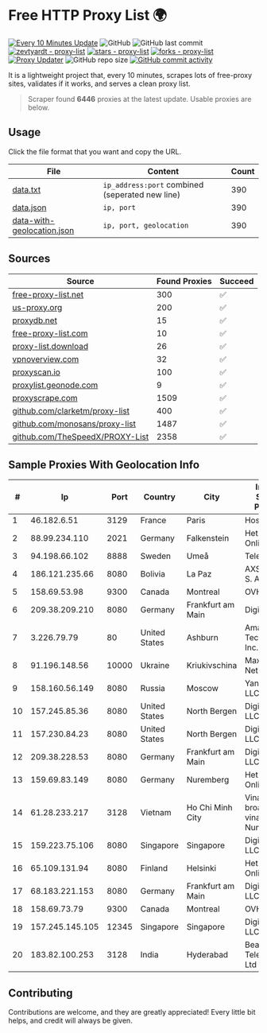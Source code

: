 
# Free HTTP Proxy List 🌍

[![Every 10 Minutes Update](https://github.com/mertguvencli/http-proxy-list/actions/workflows/main.yml/badge.svg?branch=main)](https://github.com/mertguvencli/http-proxy-list/actions/workflows/main.yml)
![GitHub](https://img.shields.io/github/license/mertguvencli/http-proxy-list)
![GitHub last commit](https://img.shields.io/github/last-commit/mertguvencli/http-proxy-list)
[![zevtyardt - proxy-list](https://img.shields.io/static/v1?label=zevtyardt&message=proxy-list&color=blue&logo=github)](https://github.com/zevtyardt/proxy-list "Go to GitHub repo")
[![stars - proxy-list](https://img.shields.io/github/stars/zevtyardt/proxy-list?style=social)](https://github.com/zevtyardt/proxy-list)
[![forks - proxy-list](https://img.shields.io/github/forks/zevtyardt/proxy-list?style=social)](https://github.com/zevtyardt/proxy-list)
[![Proxy Updater](https://github.com/zevtyardt/proxy-list/workflows/Proxy%20Updater/badge.svg)](https://github.com/zevtyardt/proxy-list/actions?query=workflow:"Proxy+Updater")
![GitHub repo size](https://img.shields.io/github/repo-size/zevtyardt/proxy-list)
[![GitHub commit activity](https://img.shields.io/github/commit-activity/m/zevtyardt/proxy-list?logo=commits)](https://github.com/zevtyardt/proxy-list/commits/main)

It is a lightweight project that, every 10 minutes, scrapes lots of free-proxy sites, validates if it works, and serves a clean proxy list.

> Scraper found **6446** proxies at the latest update. Usable proxies are below.

## Usage

Click the file format that you want and copy the URL.

|File|Content|Count|
|----|-------|-----|
|[data.txt](https://raw.githubusercontent.com/mertguvencli/http-proxy-list/main/proxy-list/data.txt)|`ip_address:port` combined (seperated new line)|390|
|[data.json](https://raw.githubusercontent.com/mertguvencli/http-proxy-list/main/proxy-list/data.json)|`ip, port`|390|
|[data-with-geolocation.json](https://raw.githubusercontent.com/mertguvencli/http-proxy-list/main/proxy-list/data-with-geolocation.json)|`ip, port, geolocation`|390|

## Sources

|Source|Found Proxies|Succeed|
|------|-------------|-------|
|[free-proxy-list.net](https://free-proxy-list.net)|300|✅|
|[us-proxy.org](https://www.us-proxy.org)|200|✅|
|[proxydb.net](http://proxydb.net)|15|✅|
|[free-proxy-list.com](https://free-proxy-list.com/?page=&port=&type%5B%5D=http&type%5B%5D=https&up_time=0&search=Search)|10|✅|
|[proxy-list.download](https://www.proxy-list.download/HTTP)|26|✅|
|[vpnoverview.com](https://vpnoverview.com/privacy/anonymous-browsing/free-proxy-servers)|32|✅|
|[proxyscan.io](https://www.proxyscan.io)|100|✅|
|[proxylist.geonode.com](https://proxylist.geonode.com/api/proxy-list?limit=300&page=1&sort_by=lastChecked&sort_type=desc&protocols=http,https)|9|✅|
|[proxyscrape.com](https://api.proxyscrape.com/v2/?request=displayproxies&protocol=http&timeout=10000&country=all&ssl=all&anonymity=all)|1509|✅|
|[github.com/clarketm/proxy-list](https://raw.githubusercontent.com/clarketm/proxy-list/master/proxy-list-raw.txt)|400|✅|
|[github.com/monosans/proxy-list](https://raw.githubusercontent.com/monosans/proxy-list/main/proxies/http.txt)|1487|✅|
|[github.com/TheSpeedX/PROXY-List](https://raw.githubusercontent.com/TheSpeedX/PROXY-List/master/http.txt)|2358|✅|


## Sample Proxies With Geolocation Info

|#|Ip|Port|Country|City|Internet Service Provider|
|-|--|----|-------|----|-------------------------|
|1|46.182.6.51|3129|France|Paris|Hosteur SAS|
|2|88.99.234.110|2021|Germany|Falkenstein|Hetzner Online GmbH|
|3|94.198.66.102|8888|Sweden|Umeå|Telecom3|
|4|186.121.235.66|8080|Bolivia|La Paz|AXS Bolivia S. A.|
|5|158.69.53.98|9300|Canada|Montreal|OVH SAS|
|6|209.38.209.210|8080|Germany|Frankfurt am Main|DigitalOcean|
|7|3.226.79.79|80|United States|Ashburn|Amazon Technologies Inc.|
|8|91.196.148.56|10000|Ukraine|Kriukivschina|Maximum-Net LLC|
|9|158.160.56.149|8080|Russia|Moscow|Yandex.Cloud LLC|
|10|157.245.85.36|8080|United States|North Bergen|DigitalOcean, LLC|
|11|157.230.84.23|8080|United States|North Bergen|DigitalOcean, LLC|
|12|209.38.228.53|8080|Germany|Frankfurt am Main|DigitalOcean, LLC|
|13|159.69.83.149|8080|Germany|Nuremberg|Hetzner Online GmbH|
|14|61.28.233.217|3128|Vietnam|Ho Chi Minh City|Vinadata broadcast via vinagame AS Number|
|15|159.223.75.106|8080|Singapore|Singapore|DigitalOcean, LLC|
|16|65.109.131.94|8080|Finland|Helsinki|Hetzner Online GmbH|
|17|68.183.221.153|8080|Germany|Frankfurt am Main|DigitalOcean, LLC|
|18|158.69.73.79|9300|Canada|Montreal|OVH SAS|
|19|157.245.145.105|12345|Singapore|Singapore|DigitalOcean, LLC|
|20|183.82.100.253|3128|India|Hyderabad|Beam Telecom Pvt Ltd|



## Contributing

Contributions are welcome, and they are greatly appreciated! Every
little bit helps, and credit will always be given.

